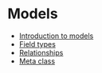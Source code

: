 # Models

* [Introduction to models](introduction-to-models.md)
* [Field types](field-types.md)
* [Relationships](relationships.md)
* [Meta class](meta-class.md)
